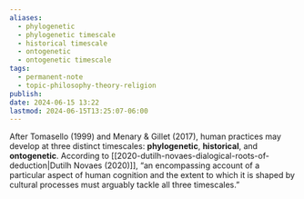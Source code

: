 ```yaml
---
aliases:
  - phylogenetic
  - phylogenetic timescale
  - historical timescale
  - ontogenetic
  - ontogenetic timescale
tags:
  - permanent-note
  - topic-philosophy-theory-religion
publish: 
date: 2024-06-15 13:22
lastmod: 2024-06-15T13:25:07-06:00
---
```

After Tomasello (1999) and Menary & Gillet (2017), human practices may develop at three distinct timescales: **phylogenetic**, **historical**, and **ontogenetic**. According to [[2020-dutilh-novaes-dialogical-roots-of-deduction|Dutilh Novaes (2020)]], “an encompassing account of a particular aspect of human cognition and the extent to which it is shaped by cultural processes must arguably tackle all three timescales.”